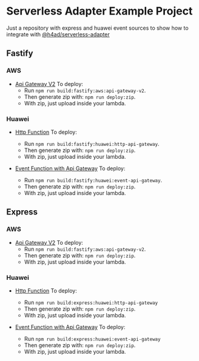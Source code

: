 # Serverless Adapter Example Project

Just a repository with express and huawei event sources to show how to integrate with [@h4ad/serverless-adapter](https://github.com/H4ad/serverless-adapter)

## Fastify

### AWS

- [Api Gateway V2](src/fastify/aws/api-gateway-v2.entry.ts)
  To deploy:
  - Run `npm run build:fastify:aws:api-gateway-v2`.
  - Then generate zip with: `npm run deploy:zip`.
  - With zip, just upload inside your lambda.

### Huawei

- [Http Function](src/fastify/huawei/http-api-gateway.entry.ts)
  To deploy:
  - Run `npm run build:fastify:huawei:http-api-gateway`.
  - Then generate zip with: `npm run deploy:zip`.
  - With zip, just upload inside your lambda.

- [Event Function with Api Gateway](src/fastify/huawei/event-api-gateway.entry.ts)
  To deploy:
  - Run `npm run build:fastify:huawei:event-api-gateway`.
  - Then generate zip with: `npm run deploy:zip`.
  - With zip, just upload inside your lambda.

## Express

### AWS

- [Api Gateway V2](src/express/aws/api-gateway-v2.entry.ts)
  To deploy:
  - Run `npm run build:fastify:aws:api-gateway-v2`.
  - Then generate zip with: `npm run deploy:zip`.
  - With zip, just upload inside your lambda.

### Huawei

- [Http Function](src/express/huawei/http-api-gateway.entry.ts)
  To deploy:
  - Run `npm run build:express:huawei:http-api-gateway`
  - Then generate zip with: `npm run deploy:zip`.
  - With zip, just upload inside your lambda.

- [Event Function with Api Gateway](src/express/huawei/event-api-gateway.entry.ts)
  To deploy:
  - Run `npm run build:express:huawei:event-api-gateway`
  - Then generate zip with: `npm run deploy:zip`.
  - With zip, just upload inside your lambda.
